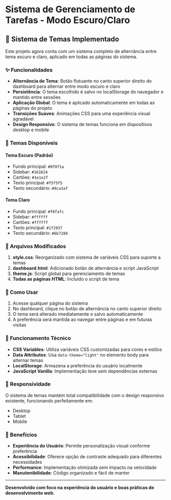 # Sistema de Gerenciamento de Tarefas - Modo Escuro/Claro

## 🌙 Sistema de Temas Implementado

Este projeto agora conta com um sistema completo de alternância entre tema escuro e claro, aplicado em todas as páginas do sistema.

### ✨ Funcionalidades

- **Alternância de Tema**: Botão flutuante no canto superior direito do dashboard para alternar entre modo escuro e claro
- **Persistência**: O tema escolhido é salvo no localStorage do navegador e mantido entre sessões
- **Aplicação Global**: O tema é aplicado automaticamente em todas as páginas do projeto
- **Transições Suaves**: Animações CSS para uma experiência visual agradável
- **Design Responsivo**: O sistema de temas funciona em dispositivos desktop e mobile

### 🎨 Temas Disponíveis

#### Tema Escuro (Padrão)
- Fundo principal: `#0f0f1a`
- Sidebar: `#161624`
- Cartões: `#1e1e2f`
- Texto principal: `#f5f5f5`
- Texto secundário: `#9ca3af`

#### Tema Claro
- Fundo principal: `#f8fafc`
- Sidebar: `#ffffff`
- Cartões: `#ffffff`
- Texto principal: `#1f2937`
- Texto secundário: `#6b7280`

### 🔧 Arquivos Modificados

1. **style.css**: Reorganizado com sistema de variáveis CSS para suporte a temas
2. **dashboard.html**: Adicionado botão de alternância e script JavaScript
3. **theme.js**: Script global para gerenciamento de temas
4. **Todas as páginas HTML**: Incluído o script de tema

### 🚀 Como Usar

1. Acesse qualquer página do sistema
2. No dashboard, clique no botão de alternância no canto superior direito
3. O tema será alterado imediatamente e salvo automaticamente
4. A preferência será mantida ao navegar entre páginas e em futuras visitas

### 🔄 Funcionamento Técnico

- **CSS Variables**: Utiliza variáveis CSS customizadas para cores e estilos
- **Data Attributes**: Usa `data-theme="light"` no elemento body para alternar temas
- **LocalStorage**: Armazena a preferência do usuário localmente
- **JavaScript Vanilla**: Implementação leve sem dependências externas

### 📱 Responsividade

O sistema de temas mantém total compatibilidade com o design responsivo existente, funcionando perfeitamente em:
- Desktop
- Tablet
- Mobile

### 🎯 Benefícios

- **Experiência do Usuário**: Permite personalização visual conforme preferência
- **Acessibilidade**: Oferece opção de contraste adequado para diferentes necessidades
- **Performance**: Implementação otimizada sem impacto na velocidade
- **Manutenibilidade**: Código organizado e fácil de manter

---

**Desenvolvido com foco na experiência do usuário e boas práticas de desenvolvimento web.**

